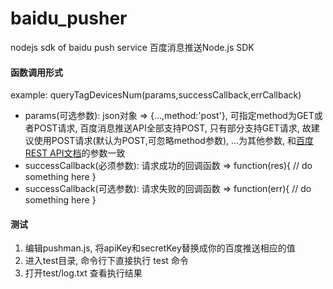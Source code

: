 # baidu_pusher
nodejs sdk of baidu push service 百度消息推送Node.js SDK

#### 函数调用形式
example: queryTagDevicesNum(params,successCallback,errCallback)
* params(可选参数): json对象 => {...,method:'post'}, 可指定method为GET或者POST请求, 百度消息推送API全部支持POST, 只有部分支持GET请求, 故建议使用POST请求(默认为POST,可忽略method参数), ...为其他参数, 和[百度REST API文档](http://push.baidu.com/doc/restapi/restapi)的参数一致
* successCallback(必须参数): 请求成功的回调函数 => function(res){ // do something here }
* successCallback(可选参数): 请求失败的回调函数 => function(err){ // do something here }

#### 测试
1. 编辑pushman.js, 将apiKey和secretKey替换成你的百度推送相应的值
2. 进入test目录, 命令行下直接执行 test 命令
3. 打开test/log.txt 查看执行结果